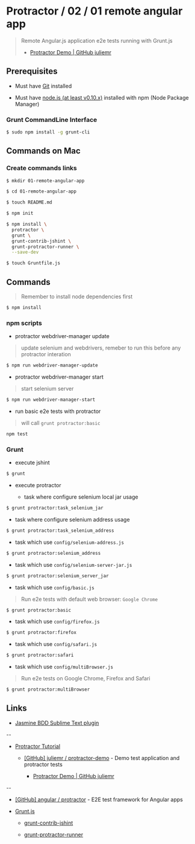 # Protractor / 02 / 01 remote angular app

> Remote Angular.js application e2e tests running with Grunt.js
>
> * [Protractor Demo | GitHub juliemr](https://juliemr.github.io/protractor-demo/)
>


## Prerequisites

* Must have [Git](http://git-scm.com/) installed

* Must have [node.js (at least v0.10.x)](http://nodejs.org/) installed with npm (Node Package Manager)

### Grunt CommandLine Interface

```bash
$ sudo npm install -g grunt-cli
```


## Commands on Mac

### Create commands links

```bash
$ mkdir 01-remote-angular-app

$ cd 01-remote-angular-app

$ touch README.md

$ npm init

$ npm install \
  protractor \
  grunt \
  grunt-contrib-jshint \
  grunt-protractor-runner \
  --save-dev

$ touch Gruntfile.js
```

## Commands

> Remember to install node dependencies first

```bash
$ npm install
```

### npm scripts

* protractor webdriver-manager update

> update selenium and webdrivers, remeber to run this before any protractor interation

```bash
$ npm run webdriver-manager-update
```

* protractor webdriver-manager start

> start selenium server

```bash
$ npm run webdriver-manager-start
```

* run basic e2e tests with protractor 

> will call `grunt protractor:basic`

```bash
npm test
```

### Grunt

* execute jshint

```bash
$ grunt
```

* execute protractor

  * task where configure selenium local jar usage

```bash
$ grunt protractor:task_selenium_jar
```

  * task where configure selenium address usage

```bash
$ grunt protractor:task_selenium_address
```

  * task which use `config/selenium-address.js`

```bash
$ grunt protractor:selenium_address
```

  * task which use `config/selenium-server-jar.js`

```bash
$ grunt protractor:selenium_server_jar
```

  * task which use `config/basic.js`

> Run e2e tests with default web browser: `Google Chrome` 

```bash
$ grunt protractor:basic
```

  * task which use `config/firefox.js`

```bash
$ grunt protractor:firefox
```

  * task which use `config/safari.js`

```bash
$ grunt protractor:safari
```

  * task which use `config/multiBrowser.js`

> Run e2e tests on Google Chrome, Firefox and Safari

```bash
$ grunt protractor:multiBrowser
```


## Links

* [Jasmine BDD Sublime Text plugin](https://sublime.wbond.net/packages/Jasmine%20BDD)

--

* [Protractor Tutorial](https://angular.github.io/protractor/#/tutorial)

  * [[GitHub] juliemr / protractor-demo](https://github.com/juliemr/protractor-demo) - Demo test application and protractor tests

    * [Protractor Demo | GitHub juliemr](https://juliemr.github.io/protractor-demo/)

--

* [[GitHub] angular / protractor](https://github.com/angular/protractor) - E2E test framework for Angular apps

* [Grunt.js](http://gruntjs.com/)

  * [grunt-contrib-jshint](https://github.com/gruntjs/grunt-contrib-jshint)

  * [grunt-protractor-runner](https://github.com/teerapap/grunt-protractor-runner)

